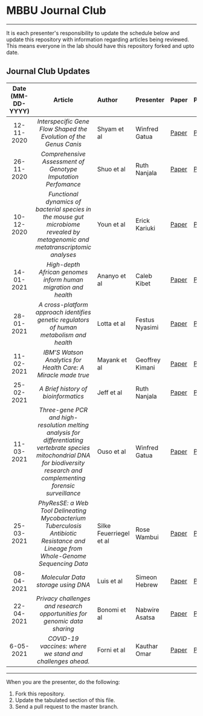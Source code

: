 # MBBU Journal Club
---
It is each presenter's responsibility to update the schedule below and update this repository with information regarding articles being reviewed. This means everyone in the lab should have this repository forked and upto date.

Journal Club Updates
---
Date (MM-DD-YYYY)| Article | Author | Presenter | Paper | Presentation_link
:---: | :---: | :--- | :--- | :--- | :---
12-11-2020 | *Interspecific Gene Flow Shaped the Evolution of the Genus Canis* | Shyam et al | Winfred Gatua | [Paper](https://www.sciencedirect.com/science/article/pii/S0960982218311254) | [Presentation_link](https://github.com/winfrednyoroka/Journal_Club/blob/main/Winfred_GatuaJC%20copy.pptx.zip) 
26-11-2020 | *Comprehensive Assessment of Genotype Imputation Perfomance* | Shuo et al | Ruth Nanjala | [Paper](https://www.karger.com/Article/Abstract/489758) | [Presentation_link](https://github.com/mbbu/Journal_Club/blob/main/presentations/Winfred_GatuaJC%20copy.pptx.zip)
10-12-2020 | *Functional dynamics of bacterial species in the mouse gut microbiome revealed by metagenomic and metatranscriptomic analyses* | Youn et al | Erick Kariuki | [Paper](https://www.karger.com/Article/Abstract/489758) | [Presentation_link](https://github.com/mbbu/Journal_Club/blob/main/presentations/Journal%20Club%20Presentation%2010_12_2020%20-%20Eric%20Kariuki.pptx)
14-01-2021 | *High-depth African genomes inform human migration and health* | Ananyo et al | Caleb Kibet | [Paper](https://www.nature.com/articles/s41586-020-2859-7.pdf) | [Presentation_link]()
28-01-2021 | *A cross-platform approach identifies genetic regulators of human metabolism and health* | Lotta et al | Festus Nyasimi | [Paper](https://www.nature.com/articles/s41588-020-00751-5) | [Presentation_link](https://drive.google.com/file/d/1P5P0vhA-o8TYmIoT1UkwvM3XbbyyAVlu/view?usp=sharing)
11-02-2021 | *IBM’S Watson Analytics for Health Care: A Miracle made true* | Mayank et al | Geoffrey Kimani | [Paper](https://drive.google.com/file/d/1k_mnG8mahJdSvVbiikFVBL04LFTC6omc/view?usp=sharing) | [Presentation_link](https://drive.google.com/file/d/1d-D63oBLoszthrm3I5oI7vHZMq-pVaKa/view?usp=sharing)
25-02-2021 | *A Brief history of bioinformatics* | Jeff et al | Ruth Nanjala | [Paper](https://academic.oup.com/bib/article-abstract/20/6/1981/5066445) | [Presentation_link](https://docs.google.com/presentation/d/1YlxyFsrnF67pShl5kbLioi-a29cse7SfFbxRTBVehQU/edit#slide=id.p)
11-03-2021| *Three-gene PCR and high-resolution melting analysis for differentiating vertebrate species mitochondrial DNA for biodiversity research and complementing forensic surveillance*| Ouso et al | Winfred Gatua | [Paper](https://www.nature.com/articles/s41598-020-61600-3.pdf)|[Presentation link](https://drive.google.com/file/d/14SuZNBgU59rSdVB-e5BJe0CeUp-jyhE6/view?usp=sharing)
25-03-2021 | *PhyResSE: a Web Tool Delineating Mycobacterium Tuberculosis Antibiotic Resistance and Lineage from Whole-Genome Sequencing Data* | Silke Feuerriegel et al | Rose Wambui | [Paper](https://jcm.asm.org/content/53/6/1908) | [Presentation_link](https://docs.google.com/presentation/d/1j11cCrxxwYnv98eQpwof5FhCqEJ1WOV_iwl7Rkv6JTk/edit#slide=id.p7)
08-04-2021 | *Molecular Data storage using DNA* | Luis et al | Simeon Hebrew | [Paper](https://www.nature.com/articles/s41576-019-0125-3.epdf?sharing_token=d2W2PbBlMvR_zDhcnxYnQdRgN0jAjWel9jnR3ZoTv0PVUBRMJlc9VcYsdFg2SNetpyPZNEaTJF-YYhxMBj3YJ9hsPUHLHfMPvqwixiHFXfgqWmYTMZu_wOQcu8DV_n3M1Q083Vyhy1Z8S7_yylWO51MIS4qv9_13S-4Dyt_bDTFL7PRnU1O_DNDeHEmtdTsiPVLUh63ENd-T_KoTbJ_O0a0oHQvqO7ql8sPrkwbs2jg=&tracking_referrer=www.microsoft.com) | [Presentation_link](https://docs.google.com/presentation/d/1pMBGB_m2M6kyceQW60eQc0l02rblXX2vbzY-OjfK5gA/edit?usp=sharing)
22-04-2021 | *Privacy challenges and research opportunities for genomic data sharing* | Bonomi et al | Nabwire Asatsa | [Paper](https://www.ncbi.nlm.nih.gov/pmc/articles/PMC7761157/) | [Presentation_link](https://docs.google.com/presentation/d/1qY60fNFnb2MWVMfmV6o7XoAdViXTzRn8FwaOxbvEY5g/edit#slide=id.p) 
6-05-2021 | *COVID-19 vaccines: where we stand and challenges ahead.* | Forni et al | Kauthar Omar | [Paper](https://www.nature.com/articles/s41418-020-00720-9) | [Presentation link](https://docs.google.com/presentation/d/1vokp3xYIYHj1P6ToBcwoGCqVh8WYMY1WbDbvFIHQAv8/edit?usp=sharing)



---

When you are the presenter, do the following:
 1. Fork this repository.
 2. Update the tabulated section of this file.
 3. Send a pull request to the master branch.
